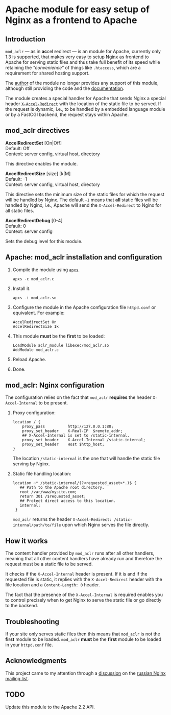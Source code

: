 # Apache module for easy setup of Nginx as a frontend to Apache

## Introduction

`mod_aclr` &mdash; as in **ac**ce**l r**edirect &mdash; is an module
for Apache, currently only 1.3 is supported, that makes very easy to
setup [Nginx](http://wiki.nginx.org) as frontend to Apache for serving
static files and thus take full benefit of its speed while retaining
the *"convenience"* of things like `.htaccess`, which are a
requirement for shared hosting support.


The [author](http://miksir.livejournal.com/) of the module no longer
provides any support of this module, although still providing the code
and the [documentation](http://miksir.maker.ru/?r=72).

The module creates a special handler for Apache that sends Nginx a
special header
[`X-Accel-Redirect`](http://wiki.nginx.org/X-accel#X-Accel-Redirect)
with the location of the static file to be served. If the request is
dynamic, i.e., to be handled by a embedded language module or by a
FastCGI backend, the request stays within Apache.

## mod_aclr directives

 **AccelRedirectSet** [On|Off]<br>
 Default: Off<br>
 Context: server config, virtual host, directory

 This directive enables the module.

 **AccelRedirectSize** [size] [k|M]<br>
 Default: -1<br>
 Context: server config, virtual host, directory
 
 This directive sets the minimum size of the static files for which the
 request will be handled by Nginx. The default `-1` means that **all**
 static files will be handled by Nginx, i.e., Apache will send the
 `X-Accel-Redirect` to Nginx for all static files.

 **AccelRedirectDebug** [0-4]<br>
 Default: 0<br>
 Context: server config

 Sets the debug level for this module.

## Apache: mod_aclr installation and configuration

 1. Compile the module using [`apxs`](http://man.cx/apxs).
     
        apxs -c mod_aclr.c
    
 2. Install it.
     
        apxs -i mod_aclr.so 
 
 4. Configure the module in the Apache configuration file `httpd.conf`
    or equivalent. For example:
 
        AccelRedirectSet On
        AccelRedirectSize 1k
     

 3. This module **must** be the **first** to be loaded:
 
        LoadModule aclr_module libexec/mod_aclr.so
        AddModule mod_aclr.c

 4. Reload Apache.
 
 5. Done.

## mod_aclr: Nginx configuration

The configuration relies on the fact that `mod_aclr` **requires** the
header `X-Accel-Internal` to be present.

 1. Proxy configuration:
        
        location / {
            proxy_pass          http://127.0.0.1:80;
            proxy_set_header    X-Real-IP  $remote_addr;
            ## X-Accel-Internal is set to /static-internal.
            proxy_set_header    X-Accel-Internal /static-internal;
            proxy_set_header    Host $http_host;
        }

     The location `/static-internal` is the one that will handle the
     static file serving by Nginx.
     
     
 2. Static file handling location:
  
        location ~* /static-internal/(?<requested_asset>*.)$ {
           ## Path to the Apache root directory.
           root /var/www/mysite.com;
           return 301 /$requested_asset;
           ## Protect direct access to this location.
           internal;
         }

     `mod_aclr` returns the header `X-Accel-Redirect:
     /static-internal/path/to/file` upon which Nginx serves the file
      directly.
      
## How it works

The content handler provided by `mod_aclr` runs after all other
handlers, meaning that all other content handlers have already run and
therefore the request must be a static file to be served.     

It checks if the `X-Accel-Internal` header is present. If it is and if
the requested file is static, it replies with the `X-Accel-Redirect`
header with the file location and a `Content-Length: 0` header. 
     
The fact that the presence of the `X-Accel-Internal` is required
enables you to control precisely when to get Nginx to serve the static
file or go directly to the backend.
     
## Troubleshooting

If your site only serves static files then this means that `mod_aclr`
is not the **first** module to be loaded. `mod_aclr` **must** be the
**first** module to be loaded in your `httpd.conf` file.

## Acknowledgments

This project came to my attention through a
[discussion](http://mailman.nginx.org/pipermail/nginx-ru/2011-August/042282.html)
on the
[russian Nginx mailing list](http://mailman.nginx.org/pipermail/nginx-ru/).

## TODO

Update this module to the Apache 2.2 API.
